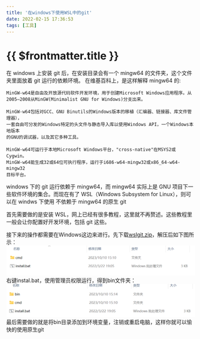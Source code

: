 ```yaml
---
title: '在windows下使用WSL中的git'
date: 2022-02-15 17:36:53
tags: [工具]
---
```


# {{ $frontmatter.title }}

在 windows 上安装 git 后，在安装目录会有一个 mingw64 的文件夹，这个文件夹里面放着 git 运行的依赖环境。
在维基百科上，是这样解释 mingw64 的:

    MinGW-w64是自由及开放源代码软件开发环境，用于创建Microsoft Windows应用程序。从
    2005–2008从MinGW(Minimalist GNU for Windows)分支出来。

    MinGW-w64包括对GCC、GNU Binutils的Windows版本的移植（汇编器、链接器、库文件管理器），
    一套自由可分发的Windows特定的头文件与静态导入库以使用Windows API，一个Windows本地版本
    的GNU的调试器，以及其它多种工具。

    MinGW-w64可运行于本地Microsoft Windows平台，"cross-native"在MSYS2或Cygwin。
    MinGW-w64能生成32或64位可执行程序，运行于i686-w64-mingw32或x86_64-w64-mingw32
    目标平台。

windows 下的 git 运行依赖于 mingw64，而 mingw64 实际上是 GNU 项目下一些软件环境的集合。而现在有了 WSL（Windows Subsystem for Linux），则可以在 windws 下使用
不依赖于 mingw64 的原生 git

首先需要做的是安装 WSL，网上已经有很多教程，这里就不再赘述。这些教程里一般会让你配置好开发环境，包括 git 这些。

接下来的操作都需要在Windows这边来进行。先下载[wslgit.zip](https://github.com/andy-5/wslgit/releases/tag/v1.2.0)，解压后如下图所示：
![](../assets/wslgit_before.png)
右键instal.bat，使用管理员权限运行，得到bin文件夹：
![](../assets/wslgit_after.png)
最后需要做的就是将bin目录添加到环境变量，注销或重启电脑，这样你就可以愉快的使用原生git